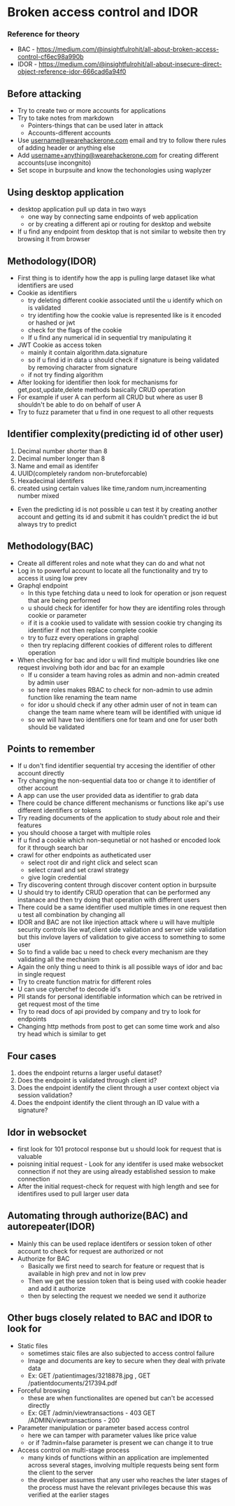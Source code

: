 # Broken access control and IDOR

### Reference for theory

- BAC - https://medium.com/@insightfulrohit/all-about-broken-access-control-cf6ec98a990b
- IDOR - https://medium.com/@insightfulrohit/all-about-insecure-direct-object-reference-idor-666cad6a94f0

## Before attacking
* Try to create two or more accounts for applications
* Try to take notes from markdown
    - Pointers-things that can be used later in attack
    - Accounts-different accounts 
* Use username@wearehackerone.com email and try to follow there rules of adding header or anything else
* Add username+anything@wearehackerone.com for creating different accounts(use incongnito)
* Set scope in burpsuite and know the techonologies using waplyzer

## Using desktop application
* desktop application pull up data in two ways
    - one way by connecting same endpoints of web application
    - or by creating a different api or routing for desktop and website
* If u find any endpoint from desktop that is not similar to website then try browsing it from browser
## Methodology(IDOR)

* First thing is to identify how the app is pulling large dataset like what identifiers are used
* Cookie as identifiers
    - try deleting different cookie associated until the u identify which on is validated
    - try identifing how the cookie value is represented like is it encoded or hashed or jwt 
    - check for the flags of the cookie
    - If u find any numerical id in sequential try manipulating it
* JWT Cookie as access token
    - mainly it contain algorithm.data.signature
    - so if u find id in data u should check if signature is being validated by removing character from signature
    - if not try finding algorithm
* After looking for identifier then look for mechanisms for get,post,update,delete methods basically CRUD operation
* For example if user A can perform all CRUD but where as user B shouldn't be able to do on behalf of user A 
* Try to fuzz parameter that u find in one request to all other requests
## Identifier complexity(predicting id of other user)

1. Decimal number shorter than 8
2. Decimal number longer than 8
3. Name and email as identifer
4. UUID(completely random non-bruteforcable)
5. Hexadecimal identifers
6. created using certain values like time,random num,increamenting number mixed
* Even the predicting id is not possible u can test it by creating another account and getting its id and submit it has couldn't predict the id but always try to predict
## Methodology(BAC)

* Create all different roles and note what they can do and what not
* Log in to powerful account to locate all the functionality and try to access it using low prev 
* Graphql endpoint 
    - In this type fetching data u need to look for operation or json request that are being performed
    - u should check for identifer for how they are identifing roles through cookie or parameter
    - if it is a cookie used to validate with session cookie try changing its identifier if not then replace complete cookie
    - try to fuzz every operations in graphql 
    - then try replacing different cookies of different roles to different operation
* When checking for bac and idor u will find multiple boundries like one request involving both idor and bac for an example
    - If u consider a team having roles as admin and non-admin created by admin user
    - so here roles makes RBAC to check for non-admin to use admin function like renaming the team name
    - for idor u should check if any other admin user of not in team can change the team name where team will be identified with unique id
    - so we will have two identifiers one for team and one for user both should be validated 
## Points to remember
* If u don't find identifier sequential try accesing the identifier of other account directly 
* Try changing the non-sequential data too or change it to identifier of other account
* A app can use the user provided data as identifier to grab data
* There could be chance different mechanisms or functions like api's use different identifiers or tokens
* Try reading documents of the application to study about role and their features
* you should choose a target with multiple roles
* If u find a cookie which non-sequnetial or not hashed or encoded look for it through search bar
* crawl for other endpoints as autheticated user
    - select root dir and right click and select scan 
    - select crawl and set crawl strategy 
    - give login credential
* Try discovering content through discover content option in burpsuite 
* U should try to identify CRUD operation that can be performed any instanace and then try doing that operation with different users
* There could be a same identifier used multiple times in one request then u test all combination by changing all
* IDOR and BAC are not like injection attack where u will have multiple security controls like waf,client side validation and server side validation but this invlove layers of validation to give access to something to some user
* So to find a valide bac u need to check every mechanism are they validating all the mechanism 
* Again the only thing u need to think is all possible ways of idor and bac in single request 
* Try to create function matrix for different roles
* U can use cyberchef to decode id's
* PII stands for personal identifiable information which can be retrived in get request most of the time
* Try to read docs of api provided by company and try to look for endpoints
* Changing http methods from post to get can some time work and also try head which is similar to get 
## Four cases

1. does the endpoint returns a larger useful dataset?
2. Does the endpoint is validated through client id?
3. Does the endpoint identify the client through a user context object via session validation?
4. Does the endpoint identify the client through an ID value with a signature?

## Idor in websocket
* first look for 101 protocol response but u should look for request that is valuable
* poisning initial request - Look for any identifer is used make websocket connection if not they are using already established session to make connection
* After the initial request-check for request with high length and see for identifires used to pull larger user data

## Automating through authorize(BAC) and autorepeater(IDOR)
* Mainly this can be used replace identifers or session token of other account to check for request are authorized or not
* Authorize for BAC
    - Basically we first need to search for feature or request that is available in high prev and not in low prev
    - Then we get the session token that is being used with cookie header and add it authorize
    - then by selecting the request we needed we send it authorize

## Other bugs closely related to BAC and IDOR to look for

* Static files 
    - sometimes staic files are also subjected to access control failure
    - Image and documents are key to secure when they deal with private data
    - Ex: GET /patientimages/3218878.jpg , GET /patientdocuments/217394.pdf
*  Forceful browsing
    - these are when functionalites are opened but can't be accessed directly 
    - Ex: GET /admin/viewtransactions - 403
          GET /ADMIN/viewtransactions - 200
* Parameter manipulation or parameter based access control
    - here we can tamper with parameter values like price value
    - or if ?admin=false parameter is present we can change it to true
* Access control on multi-stage process
    - many kinds of functions within an application are implemented across several stages, involving multiple requests being sent form the client to the server
    - the developer assumes that any user who reaches the later stages of the process must have the relevant privileges because this was verified at the earlier stages